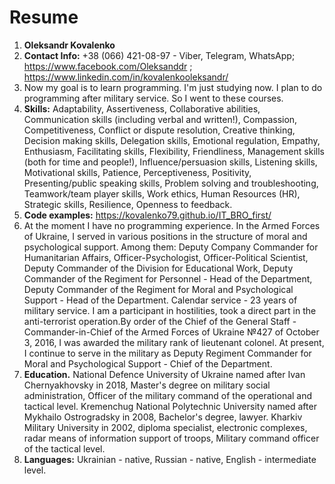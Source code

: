 <h1>Resume</h1>

1. <b>Oleksandr Kovalenko</b>
2. <b>Contact Info:</b> +38 (066) 421-08-97 - Viber, Telegram, WhatsApp; https://www.facebook.com/Oleksanddr ; https://www.linkedin.com/in/kovalenkooleksandr/
3. Now my goal is to learn programming. I'm just studying now. I plan to do programming after military service. So I went to these courses. 
4. <b>Skills:</b> Adaptability, Assertiveness, Collaborative abilities, Communication skills (including verbal and written!), Compassion, Competitiveness, Conflict or dispute resolution, Creative thinking, Decision making skills, Delegation skills, Emotional regulation, Empathy, Enthusiasm, Facilitating skills, Flexibility, Friendliness, Management skills (both for time and people!), Influence/persuasion skills, Listening skills, Motivational skills, Patience, Perceptiveness, Positivity, Presenting/public speaking skills, Problem solving and troubleshooting, Teamwork/team player skills, Work ethics, Human Resources (HR), Strategic skills, Resilience, Openness to feedback.
5. <b>Code examples:</b>  https://kovalenko79.github.io/IT_BRO_first/
6. At the moment I have no programming experience. In the Armed Forces of Ukraine, I served in various positions in the structure of moral and psychological support. Among them: Deputy Company Commander for Humanitarian Affairs, Officer-Psychologist, Officer-Political Scientist, Deputy Commander of the Division for Educational Work, Deputy Commander of the Regiment for Personnel - Head of the Department, Deputy Commander of the Regiment for Moral and Psychological Support - Head of the Department. Calendar service - 23 years of military service. I am a participant in hostilities, took a direct part in the anti-terrorist operation.By order of the Chief of the General Staff - Commander-in-Chief of the Armed Forces of Ukraine №427 of October 3, 2016, I was awarded the military rank of lieutenant colonel. At present, I continue to serve in the military as Deputy Regiment Commander for Moral and Psychological Support - Chief of the Department.
7. <b>Education.</b> 
National Defence University of Ukraine named after Ivan Chernyakhovsky in 2018, Master's degree on military social administration, Officer of the military command of the operational and tactical level.
Kremenchug National Polytechnic University named after Mykhailo Ostrogradsky in 2008, Bachelor's degree,  lawyer.
Kharkiv Military University in 2002, diploma specialist, electronic complexes, radar means of information support of troops, Military command officer of the tactical level.
8. <b>Languages:</b> Ukrainian - native, Russian - native, English - intermediate level.
